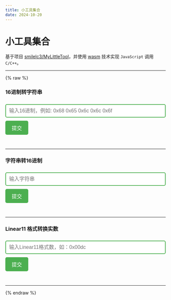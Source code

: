 ```yaml
---
title: 小工具集合
date: 2024-10-20
---
```


# 小工具集合

基于项目 [smilelc3/MyLittleTool](https://github.com/smilelc3/MyLittleTool)，并使用 [wasm](https://developer.mozilla.org/zh-CN/docs/WebAssembly/C_to_Wasm) 技术实现 `JavaScript` 调用 `C/C++`。

---
{% raw %}
<div class="tool-section" id="Hex2Ascii">
    <h3>16进制转字符串</h3>
    <input type="text" placeholder="输入16进制，例如: 0x68 0x65 0x6c 0x6c 0x6f" id="inHexStr" />
    <button onclick="summit('Hex2Ascii', 'inHexStr', 'outAsciiStr')">提交</button>
    <div class="output" id="outAsciiStr"></div>
</div>

<hr>

<div class="tool-section" id="Ascii2Hex">
    <h3>字符串转16进制</h3>
    <input type="text" placeholder="输入字符串" id="inAsciiStr" />
    <button onclick="summit('Ascii2Hex', 'inAsciiStr', 'outHexStr')">提交</button>
    <div class="output" id="outHexStr"></div>
</div>

<hr>

<div class="echo-section" id="Linea11Trans">
    <h3>Linear11 格式转换实数</h3>
    <input type="text" placeholder="输入Linear11格式数，如：0x00dc" id="inLinear11" />
    <button onclick="summit('Linea11Trans', 'inLinear11', 'outReal')">提交</button>
    <div class="output" id="outReal"></div>
</div>

<hr>

<script src="/js/MyLittleTool.js"></script>
<script>
    let C_Hex2Ascii, C_Ascii2Hex, C_Linear11Trans;
    // 等待 wasm 模块加载
    Module.onRuntimeInitialized = async () => {
        C_Hex2Ascii = Module.cwrap('C_Hex2Ascii', 'string', ['string']);
        C_Ascii2Hex = Module.cwrap('C_Ascii2Hex', 'string', ['string']);
        C_Linear11Trans = Module.cwrap('C_Linear11Trans', 'string', ['string']);
    };
    // 调用 wasm 中导出的函数
    function summit(funcName, inputId, outputId) {
        const input = document.getElementById(inputId).value;
        let output;
        switch (funcName) {
            case 'Hex2Ascii':
                output = C_Hex2Ascii(input);
                break;
            case 'Ascii2Hex':
                output = C_Ascii2Hex(input);
                break;
            case 'Linea11Trans':
                output = C_Linear11Trans(input);
                break;
        }
        document.getElementById(outputId).innerText = `输出: ${output}`;
    }
</script>
<style>
    input[type="text"] {
        width: 100%;
        padding: 10px;
        margin: 10px 0;
        border: 2px solid #4CAF50;
        border-radius: 5px;
        font-size: 16px;
    }
    button {
        padding: 10px 20px;
        background-color: #4CAF50;
        color: white;
        border: none;
        border-radius: 5px;
        cursor: pointer;
        font-size: 16px;
    }
    button:hover {
        background-color: #45a049;
    }
    .output {
        margin-top: 20px;
        font-size: 18px;
        font-weight: bold;
        padding-top: 10px;
    }
</style>
{% endraw %}